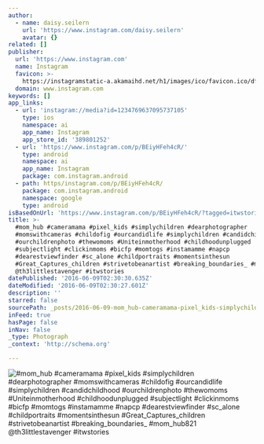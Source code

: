 ```yaml
---
author:
  - name: daisy.seilern
    url: 'https://www.instagram.com/daisy.seilern'
    avatar: {}
related: []
publisher:
  url: 'https://www.instagram.com'
  name: Instagram
  favicon: >-
    https://instagramstatic-a.akamaihd.net/h1/images/ico/favicon.ico/dfa85bb1fd63.ico
  domain: www.instagram.com
keywords: []
app_links:
  - url: 'instagram://media?id=1234769637095737105'
    type: ios
    namespace: ai
    app_name: Instagram
    app_store_id: '389801252'
  - url: 'https://www.instagram.com/p/BEiyHFeh4cR/'
    type: android
    namespace: ai
    app_name: Instagram
    package: com.instagram.android
  - path: https/instagram.com/p/BEiyHFeh4cR/
    package: com.instagram.android
    namespace: google
    type: android
isBasedOnUrl: 'https://www.instagram.com/p/BEiyHFeh4cR/?tagged=itwstories'
title: >-
  #mom_hub #cameramama #pixel_kids #simplychildren #dearphotographer
  #momswithcameras #childofig #ourcandidlife #simplychildren #candidchildhood
  #ourchildrenphoto #thewomoms #Uniteinmotherhood #childhoodunplugged
  #subjectlight #clickinmoms #bicfp #momtogs #instamamme #napcp
  #dearestviewfinder #sc_alone #childportraits #momentsinthesun
  #Great_Captures_children #strivetobeanartist #breaking_boundaries_ #mom_hub821
  @th3littlestavenger #itwstories
datePublished: '2016-06-09T02:30:30.635Z'
dateModified: '2016-06-09T02:30:27.601Z'
description: ''
starred: false
sourcePath: _posts/2016-06-09-mom_hub-cameramama-pixel_kids-simplychildren-dearphotog.md
inFeed: true
hasPage: false
inNav: false
_type: Photograph
_context: 'http://schema.org'

---
```

![#mom_hub #cameramama #pixel_kids #simplychildren #dearphotographer #momswithcameras #childofig #ourcandidlife #simplychildren #candidchildhood #ourchildrenphoto #thewomoms #Uniteinmotherhood #childhoodunplugged #subjectlight #clickinmoms #bicfp #momtogs #instamamme #napcp #dearestviewfinder #sc_alone #childportraits #momentsinthesun #Great_Captures_children #strivetobeanartist #breaking_boundaries_ #mom_hub821 @th3littlestavenger #itwstories](https://scontent.cdninstagram.com/t51.2885-15/s640x640/sh0.08/e35/12918374_227615457608918_459101127_n.jpg?ig_cache_key=MTIzNDc2OTYzNzA5NTczNzEwNQ%3D%3D.2)
